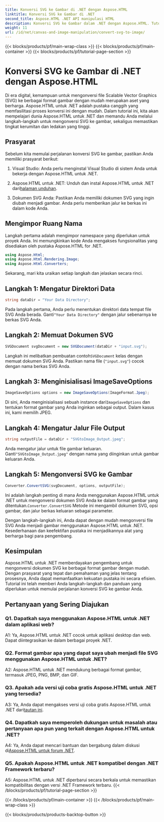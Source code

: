 ```yaml
---
title: Konversi SVG ke Gambar di .NET dengan Aspose.HTML
linktitle: Konversi SVG ke Gambar di .NET
second_title: Aspose.HTML .NET API manipulasi HTML
description: Konversi SVG ke Gambar dalam .NET dengan Aspose.HTML. Tutorial Lengkap untuk Pengembang. Ubah dokumen SVG menjadi format JPEG, PNG, BMP, dan GIF dengan mudah.
weight: 11
url: /id/net/canvas-and-image-manipulation/convert-svg-to-image/
---
```


{{< blocks/products/pf/main-wrap-class >}}
{{< blocks/products/pf/main-container >}}
{{< blocks/products/pf/tutorial-page-section >}}

# Konversi SVG ke Gambar di .NET dengan Aspose.HTML


Di era digital, kemampuan untuk mengonversi file Scalable Vector Graphics (SVG) ke berbagai format gambar dengan mudah merupakan aset yang berharga. Aspose.HTML untuk .NET adalah pustaka canggih yang memfasilitasi proses konversi ini dengan mudah. Dalam tutorial ini, kita akan mempelajari dunia Aspose.HTML untuk .NET dan memandu Anda melalui langkah-langkah untuk mengonversi SVG ke gambar, sekaligus memastikan tingkat kerumitan dan ledakan yang tinggi.

## Prasyarat

Sebelum kita memulai perjalanan konversi SVG ke gambar, pastikan Anda memiliki prasyarat berikut:

1. Visual Studio: Anda perlu menginstal Visual Studio di sistem Anda untuk bekerja dengan Aspose.HTML untuk .NET.

2.  Aspose.HTML untuk .NET: Unduh dan instal Aspose.HTML untuk .NET dari[halaman unduhan](https://releases.aspose.com/html/net/).

3. Dokumen SVG Anda: Pastikan Anda memiliki dokumen SVG yang ingin diubah menjadi gambar. Anda perlu memberikan jalur ke berkas ini dalam kode Anda.

## Mengimpor Ruang Nama


Langkah pertama adalah mengimpor namespace yang diperlukan untuk proyek Anda. Ini memungkinkan kode Anda mengakses fungsionalitas yang disediakan oleh pustaka Aspose.HTML for .NET.

```csharp
using Aspose.Html;
using Aspose.Html.Rendering.Image;
using Aspose.Html.Converters;
```

Sekarang, mari kita uraikan setiap langkah dan jelaskan secara rinci.

## Langkah 1: Mengatur Direktori Data

```csharp
string dataDir = "Your Data Directory";
```

 Pada langkah pertama, Anda perlu menentukan direktori data tempat file SVG Anda berada. Ganti`"Your Data Directory"` dengan jalur sebenarnya ke berkas SVG Anda.

## Langkah 2: Memuat Dokumen SVG

```csharp
SVGDocument svgDocument = new SVGDocument(dataDir + "input.svg");
```

 Langkah ini melibatkan pembuatan contoh`SVGDocument` kelas dengan memuat dokumen SVG Anda. Pastikan nama file (`"input.svg"`) cocok dengan nama berkas SVG Anda.

## Langkah 3: Menginisialisasi ImageSaveOptions

```csharp
ImageSaveOptions options = new ImageSaveOptions(ImageFormat.Jpeg);
```

 Di sini, Anda menginisialisasi sebuah instance dari`ImageSaveOptions` dan tentukan format gambar yang Anda inginkan sebagai output. Dalam kasus ini, kami memilih JPEG.

## Langkah 4: Mengatur Jalur File Output

```csharp
string outputFile = dataDir + "SVGtoImage_Output.jpeg";
```

Anda mengatur jalur untuk file gambar keluaran. Ganti`"SVGtoImage_Output.jpeg"` dengan nama yang diinginkan untuk gambar keluaran Anda.

## Langkah 5: Mengonversi SVG ke Gambar

```csharp
Converter.ConvertSVG(svgDocument, options, outputFile);
```

 Ini adalah langkah penting di mana Anda menggunakan Aspose.HTML untuk .NET untuk mengonversi dokumen SVG Anda ke dalam format gambar yang ditentukan.`Converter.ConvertSVG` Metode ini mengambil dokumen SVG, opsi gambar, dan jalur berkas keluaran sebagai parameter.

Dengan langkah-langkah ini, Anda dapat dengan mudah mengonversi file SVG Anda menjadi gambar menggunakan Aspose.HTML untuk .NET. Kesederhanaan dan keefektifan pustaka ini menjadikannya alat yang berharga bagi para pengembang.

## Kesimpulan

Aspose.HTML untuk .NET memberdayakan pengembang untuk mengonversi dokumen SVG ke berbagai format gambar dengan mudah. Dengan prasyarat yang tepat dan pemahaman yang jelas tentang prosesnya, Anda dapat memanfaatkan kekuatan pustaka ini secara efisien. Tutorial ini telah memberi Anda langkah-langkah dan panduan yang diperlukan untuk memulai perjalanan konversi SVG ke gambar Anda.

## Pertanyaan yang Sering Diajukan

### Q1. Dapatkah saya menggunakan Aspose.HTML untuk .NET dalam aplikasi web?

A1: Ya, Aspose.HTML untuk .NET cocok untuk aplikasi desktop dan web. Dapat diintegrasikan ke dalam berbagai proyek .NET.

### Q2. Format gambar apa yang dapat saya ubah menjadi file SVG menggunakan Aspose.HTML untuk .NET?

A2: Aspose.HTML untuk .NET mendukung berbagai format gambar, termasuk JPEG, PNG, BMP, dan GIF.

### Q3. Apakah ada versi uji coba gratis Aspose.HTML untuk .NET yang tersedia?

 A3: Ya, Anda dapat mengakses versi uji coba gratis Aspose.HTML untuk .NET dari[tautan ini](https://releases.aspose.com/).

### Q4. Dapatkah saya memperoleh dukungan untuk masalah atau pertanyaan apa pun yang terkait dengan Aspose.HTML untuk .NET?

 A4: Ya, Anda dapat mencari bantuan dan bergabung dalam diskusi di[Aspose.HTML untuk forum .NET](https://forum.aspose.com/).

### Q5. Apakah Aspose.HTML untuk .NET kompatibel dengan .NET Framework terbaru?

A5: Aspose.HTML untuk .NET diperbarui secara berkala untuk memastikan kompatibilitas dengan versi .NET Framework terbaru.
{{< /blocks/products/pf/tutorial-page-section >}}

{{< /blocks/products/pf/main-container >}}
{{< /blocks/products/pf/main-wrap-class >}}

{{< blocks/products/products-backtop-button >}}
